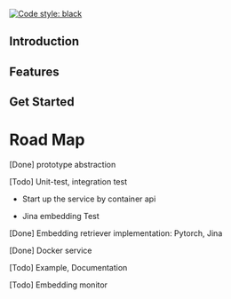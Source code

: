[![Code style: black](https://img.shields.io/badge/code%20style-black-000000.svg)](https://github.com/psf/black)

## Introduction

## Features

## Get Started

# Road Map

[Done] prototype abstraction

[Todo] Unit-test, integration test

* Start up the service by container api

* Jina embedding Test

[Done] Embedding retriever implementation: Pytorch, Jina

[Done] Docker service

[Todo] Example, Documentation

[Todo] Embedding monitor
